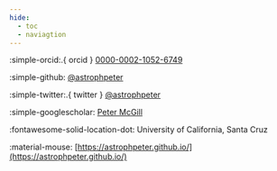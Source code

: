 ```yaml
---
hide:
  - toc
  - naviagtion
---
```



:simple-orcid:.{ orcid } [0000-0002-1052-6749](https://orcid.org/0000-0002-1052-6749)

:simple-github: [@astrophpeter](https://github.com/astrophpeter)

:simple-twitter:.{ twitter }  [@astrophpeter](https://twitter.com/astrophpeter)

:simple-googlescholar: [Peter McGill](https://scholar.google.com/citations?user=0CMkoAoAAAAJ&hl=en)

:fontawesome-solid-location-dot: University of California, Santa Cruz 

:material-mouse: [https://astrophpeter.github.io/](https://astrophpeter.github.io/)

